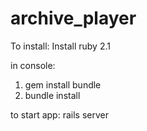 # archive_player
To install:
Install ruby 2.1

in console:

1. gem install bundle
2. bundle install

to start app: 
 rails server
